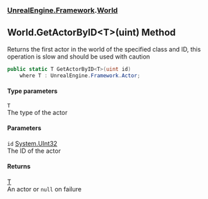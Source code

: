 ### [UnrealEngine.Framework](UnrealEngine_Framework.md 'UnrealEngine.Framework').[World](World.md 'UnrealEngine.Framework.World')
## World.GetActorByID&lt;T&gt;(uint) Method
Returns the first actor in the world of the specified class and ID, this operation is slow and should be used with caution  
```csharp
public static T GetActorByID<T>(uint id)
    where T : UnrealEngine.Framework.Actor;
```
#### Type parameters
<a name='UnrealEngine_Framework_World_GetActorByID_T_(uint)_T'></a>
`T`  
The type of the actor
  
#### Parameters
<a name='UnrealEngine_Framework_World_GetActorByID_T_(uint)_id'></a>
`id` [System.UInt32](https://docs.microsoft.com/en-us/dotnet/api/System.UInt32 'System.UInt32')  
The ID of the actor
  
#### Returns
[T](World_GetActorByID_T_(uint).md#UnrealEngine_Framework_World_GetActorByID_T_(uint)_T 'UnrealEngine.Framework.World.GetActorByID&lt;T&gt;(uint).T')  
An actor or `null` on failure
